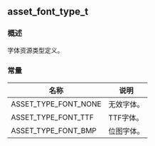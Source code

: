 ## asset\_font\_type\_t
### 概述
 字体资源类型定义。

### 常量
<p id="asset_font_type_t_consts">

| 名称 | 说明 | 
| -------- | ------- | 
| ASSET\_TYPE\_FONT\_NONE | 无效字体。 |
| ASSET\_TYPE\_FONT\_TTF | TTF字体。 |
| ASSET\_TYPE\_FONT\_BMP | 位图字体。 |
